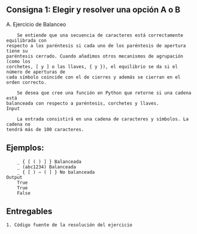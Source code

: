 ## Consigna 1: Elegir y resolver una opción A o B

A. Ejercicio de Balanceo

        Se entiende que una secuencia de caracteres está correctamente equilibrada con
    respecto a los paréntesis si cada uno de los paréntesis de apertura tiene su
    paréntesis cerrado. Cuando añadimos otros mecanismos de agrupación (como los
    corchetes, [ y ] o las llaves, { y }), el equilibrio se da si el número de aperturas de
    cada símbolo coincide con el de cierres y además se cierran en el orden correcto.

        Se desea que cree una función en Python que retorne si una cadena está
    balanceada con respecto a paréntesis, corchetes y llaves.
    Input

        La entrada consistirá en una cadena de caracteres y símbolos. La cadena no
    tendrá más de 100 caracteres.


## Ejemplos:
        _ { [ ( ) ] } Balanceada
        _ (abc1234) Balanceada
        _ { [ ) — ( ] } No balanceada
    Output
        True
        True
        False

## Entregables
    1. Código fuente de la resolución del ejercicio
